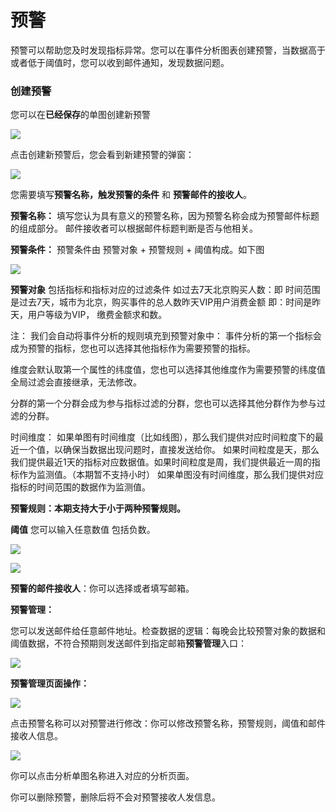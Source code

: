 # 预警

预警可以帮助您及时发现指标异常。您可以在事件分析图表创建预警，当数据高于或者低于阈值时，您可以收到邮件通知，发现数据问题。

### 创建预警

您可以在**已经保存**的单图创建新预警

![](https://growingio.feishu.cn/space/api/box/stream/download/asynccode/?code=MmM2MWYwYjZmMzNjY2Y0ZjIzMjMyOGFhZjNiZmEwYmVfR2t0NldZVVNxTHJNWGhGWmZvdXpyUVlBTlpBbVV3S1dfVG9rZW46Ym94Y241a3I1bWNOWEtpRnRWQWRlTDlTUW9nXzE2MTgxOTMwODM6MTYxODE5NjY4M19WNA)

点击创建新预警后，您会看到新建预警的弹窗：

![](https://growingio.feishu.cn/space/api/box/stream/download/asynccode/?code=Njc3Y2YwOGQ5OTE4ZTlkYTFjYzA3MDc1ZTc4Nzk5OGFfSGtqdWJvOHNQaGpkVzZmZTRrMUllYXVtQzdjclRrYlhfVG9rZW46Ym94Y25EWTZVRFZNNXdEOUxPMWEwZ0o5MlVkXzE2MTgxOTMxMzI6MTYxODE5NjczMl9WNA)

您需要填写**预警名称，触发预警的条件** 和 **预警邮件的接收人**。 

**预警名称：** 填写您认为具有意义的预警名称，因为预警名称会成为预警邮件标题的组成部分。 邮件接收者可以根据邮件标题判断是否与他相关。

**预警条件：** 预警条件由 预警对象 + 预警规则 + 阈值构成。如下图

![](https://growingio.feishu.cn/space/api/box/stream/download/asynccode/?code=OWUzOWIzZWMxNmYyNDQ1MjE4NTFmZTczMzg5NzI3ZmVfR201Rjc1dkZyU1R1MzM0dzRsbzZuRVRPQUMxbkVsVnpfVG9rZW46Ym94Y25LS3M2eHpjcHo3dGpuS0dpdjljMGxkXzE2MTgxOTMyNjQ6MTYxODE5Njg2NF9WNA)

**预警对象** 包括指标和指标对应的过滤条件 如过去7天北京购买人数：即 时间范围是过去7天，城市为北京，购买事件的总人数昨天VIP用户消费金额 即：时间是昨天，用户等级为VIP， 缴费金额求和数。

注： 我们会自动将事件分析的规则填充到预警对象中： 事件分析的第一个指标会成为预警的指标，您也可以选择其他指标作为需要预警的指标。 

维度会默认取第一个属性的纬度值，您也可以选择其他维度作为需要预警的纬度值 全局过滤会直接继承，无法修改。 

分群的第一个分群会成为参与指标过滤的分群，您也可以选择其他分群作为参与过滤的分群。 

时间维度： 如果单图有时间维度（比如线图），那么我们提供对应时间粒度下的最近一个值，以确保当数据出现问题时，直接发送给你。 如果时间粒度是天，那么我们提供最近1天的指标对应数据值。如果时间粒度是周，我们提供最近一周的指标作为监测值。（本期暂不支持小时） 如果单图没有时间维度，那么我们提供对应指标的时间范围的数据作为监测值。

**预警规则：**本期支持大于小于两种预警规则**。**

**阈值** 您可以输入任意数值 包括负数。



![](https://growingio.feishu.cn/space/api/box/stream/download/asynccode/?code=MTllNDlkZmE1NGViMTQwYTJlZDMxYmQwNTc4YjZlZmZfa2JBa0wxMXc1M3JNT0EwSDRTSlBlSWpKN3pFU0g0SHpfVG9rZW46Ym94Y25vaFpCZVNXMmtuZ2hMYllXUkVUcmtiXzE2MTgxOTMzODA6MTYxODE5Njk4MF9WNA)



![](https://growingio.feishu.cn/space/api/box/stream/download/asynccode/?code=MmJkMTY2M2JmZjBkNmMyN2FmNzk5MWYzNjlmMWUzYmZfOFM5OGlWRnJqb3kxVFozQzJObkhRYVIxcDlhZ1RqYUlfVG9rZW46Ym94Y25CMmNFUkpaNGpIaEdtc3dqNThVYW5oXzE2MTgxOTM0MjQ6MTYxODE5NzAyNF9WNA)

**预警的邮件接收人**：你可以选择或者填写邮箱。

**预警管理：**

您可以发送邮件给任意邮件地址。检查数据的逻辑：每晚会比较预警对象的数据和阈值数据，不符合预期则发送邮件到指定邮箱**预警管理**入口：

![](https://growingio.feishu.cn/space/api/box/stream/download/asynccode/?code=MWUzNzhkZTg0M2RiODQ5MTJmYjU0YTMzOTlkNmM4MmNfcWJCbElHQ0FINzI3V1JKNTVMaXBsVjY3VE1GMWVjQ2dfVG9rZW46Ym94Y24ybXNFWnZYNllxMUxyQWFDTmI5aFBkXzE2MTgxOTM1NjU6MTYxODE5NzE2NV9WNA)

**预警管理页面操作：**

![](https://growingio.feishu.cn/space/api/box/stream/download/asynccode/?code=MGU3NmFlNjAwZDQ0Y2I3YjA1NmNhZjc0YmE1YjNmYTJfSnpCeXJXYTRJSktEWGlJWVRDcDlkZHJjd2hvcmxESGlfVG9rZW46Ym94Y25uQWI4S3VkTEl4OGt1RVo3V1VtUW1nXzE2MTgxOTM1NjU6MTYxODE5NzE2NV9WNA)

点击预警名称可以对预警进行修改：你可以修改预警名称，预警规则，阈值和邮件接收人信息。

![](https://growingio.feishu.cn/space/api/box/stream/download/asynccode/?code=Nzk1MjhiOTFmZGI2MmRhYmJhODQzNmVkMzc0OWFmMzNfQW5lUDNJMXNkYjJkNTkxcDZ1QzdqS2lyN3BNNlp4M3BfVG9rZW46Ym94Y25PUXhXT254bFhPSFY4UnJOdnowMGxkXzE2MTgxOTM3MjI6MTYxODE5NzMyMl9WNA)

你可以点击分析单图名称进入对应的分析页面。

你可以删除预警，删除后将不会对预警接收人发信息。









